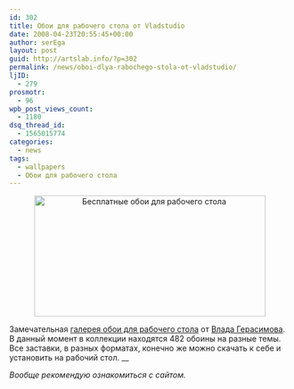 ```yaml
---
id: 302
title: Обои для рабочего стола от Vladstudio
date: 2008-04-23T20:55:45+00:00
author: serEga
layout: post
guid: http://artslab.info/?p=302
permalink: /news/oboi-dlya-rabochego-stola-ot-vladstudio/
ljID:
  - 279
prosmotr:
  - 96
wpb_post_views_count:
  - 1180
dsq_thread_id:
  - 1565015774
categories:
  - news
tags:
  - wallpapers
  - Обои для рабочего стола
---
```

<p style="text-align: center;">
  <a href="{{site.img_cdn}}/vladstudio.jpg" class="lightview"><img class="alignnone size-full wp-image-303" title="vladstudio" src="{{site.img_cdn}}/vladstudio.jpg" alt="Бесплатные обои для рабочего стола" width="415" height="217" srcset="{{site.img_cdn}}/vladstudio.jpg 415w, {{site.img_cdn}}/vladstudio-300x156.jpg 300w" sizes="(max-width: 415px) 100vw, 415px" /></a>
</p>

Замечательная <a href="http://www.vladstudio.com/ru/wallpapers/" target="_blank">галерея обои для рабочего стола</a> от <a href="http://www.vladstudio.com/ru/home/" target="_blank">Влада Герасимова</a>. В данный момент в коллекции находятся 482 обоины на разные темы. Все заставки, в разных форматах, конечно же можно скачать к себе и установить на рабочий стол. __

_Вообще рекомендую ознакомиться с сайтом._